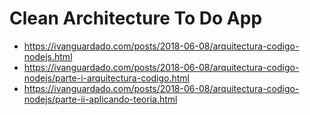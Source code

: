 # Clean Architecture To Do App

- https://ivanguardado.com/posts/2018-06-08/arquitectura-codigo-nodejs.html
- https://ivanguardado.com/posts/2018-06-08/arquitectura-codigo-nodejs/parte-i-arquitectura-codigo.html
- https://ivanguardado.com/posts/2018-06-08/arquitectura-codigo-nodejs/parte-ii-aplicando-teoria.html